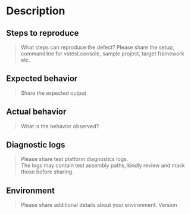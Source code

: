 # Description

## Steps to reproduce

> What steps can reproduce the defect?
> Please share the setup, commandline for vstest.console, sample project, target
> framework etc.

## Expected behavior

> Share the expected output

## Actual behavior

> What is the behavior observed?

## Diagnostic logs

> Please share test platform diagnostics logs.  
> The logs may contain test assembly paths, kindly review and mask those before sharing.

## Environment

> Please share additional details about your environment.
> Version
